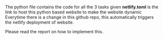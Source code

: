 The python file contains the code for all the 3 tasks given
**netlify.toml**  is the link to host this python based website to make the website dynamic
Everytime there is a change in this github repo, this automatically triggers the netlify deployment of website.

Please read the report on how to implement this.
